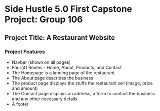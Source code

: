 # Side Hustle 5.0 First Capstone Project: Group 106

## Project Title: A Restaurant Website

### Project Features

- Navbar (shown on all pages)
- Four(4) Routes - Home, About, Products, and Contact
- The Homepage is a landing page of the restaurant
- The About page describes the business
- The product page displays the stuffs the restaurant sell (image, price and amount)
- The Contact page displays an address, a form to contact the business and any other necessary details
- A footer
